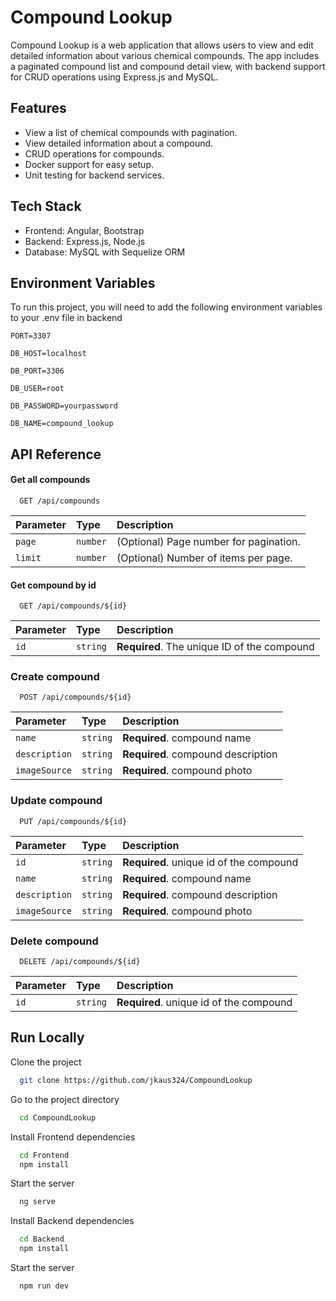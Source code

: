 
# Compound Lookup

Compound Lookup is a web application that allows users to view and edit detailed information about various chemical compounds. The app includes a paginated compound list and compound detail view, with backend support for CRUD operations using Express.js and MySQL.



## Features

- View a list of chemical compounds with pagination.
- View detailed information about a compound.
- CRUD operations for compounds.
- Docker support for easy setup.
- Unit testing for backend services.



## Tech Stack

- Frontend: Angular,  Bootstrap
- Backend: Express.js, Node.js
- Database: MySQL with Sequelize ORM



## Environment Variables

To run this project, you will need to add the following environment variables to your .env file in backend

`PORT=3307`

`DB_HOST=localhost`

`DB_PORT=3306`

`DB_USER=root`

`DB_PASSWORD=yourpassword`

`DB_NAME=compound_lookup`



## API Reference

#### Get all compounds

```http
  GET /api/compounds
```

| Parameter | Type     | Description                |
| :-------- | :------- | :------------------------- |
| `page` | `number` | (Optional) Page number for pagination. |
| `limit` | `number` | (Optional) Number of items per page. |

#### Get compound by id

```http
  GET /api/compounds/${id}
```

| Parameter | Type     | Description                       |
| :-------- | :------- | :-------------------------------- |
| `id`      | `string` | **Required**. The unique ID of the compound |

### Create compound
```http
  POST /api/compounds/${id}
```

| Parameter | Type     | Description                       |
| :-------- | :------- | :-------------------------------- |
| `name`      | `string` | **Required**. compound name
| `description` | `string` | **Required**. compound description
| `imageSource` | `string` | **Required**. compound photo 

### Update compound
```http
  PUT /api/compounds/${id}
```

| Parameter | Type     | Description                       |
| :-------- | :------- | :-------------------------------- |
| `id`      | `string` | **Required**. unique id of the compound    |
| `name`      | `string` | **Required**. compound name
| `description` | `string` | **Required**. compound description
| `imageSource` | `string` | **Required**. compound photo 


### Delete compound
```http
  DELETE /api/compounds/${id}
```

| Parameter | Type     | Description                       |
| :-------- | :------- | :-------------------------------- |
| `id`      | `string` | **Required**. unique id of the compound    |

## Run Locally

Clone the project

```bash
  git clone https://github.com/jkaus324/CompoundLookup
```

Go to the project directory

```bash
  cd CompoundLookup
```

Install Frontend dependencies

```bash
  cd Frontend
  npm install
```

Start the server

```bash
  ng serve
```

Install Backend dependencies

```bash
  cd Backend
  npm install
```

Start the server

```bash
  npm run dev
```


